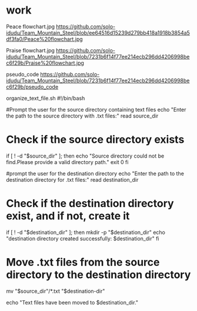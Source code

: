 # work

Peace flowchart.jpg
https://github.com/solo-idudu/Team_Mountain_Steel/blob/ee64516d15239d279bb418a1918b3854a5df3fa0/Peace%20flowchart.jpg

Praise flowchart.jpg
https://github.com/solo-idudu/Team_Mountain_Steel/blob/7231b6f14f77ee214ecb296dd4206998bec6f29b/Praise%20flowchart.jpg

pseudo_code
https://github.com/solo-idudu/Team_Mountain_Steel/blob/7231b6f14f77ee214ecb296dd4206998bec6f29b/pseudo_code

organize_text_file.sh
 #!/bin/bash

 #Prompt the user for the source directory containing text files
 echo "Enter the path to the source directory with .txt files:"
 read source_dir

 # Check if the source directory exists
 if [ ! -d "$source_dir" ]; then
   echo "Source directory could not be find.Please provide a valid directory path."
   exit 0
 fi

 #prompt the user for the destination directory
 echo "Enter the path to the destination directory for .txt files:"
 read destination_dir

 # Check if the destination directory exist, and if not, create it
 if [ ! -d "$destination_dir" ]; then
     mkdir -p "$destination_dir"
     echo "destination directory created successfully: $destination_dir"
 fi

 # Move .txt files from the source directory to the destination directory
 mv "$source_dir"/*.txt "$destination-dir"

 echo "Text files have been moved to $destination_dir."





